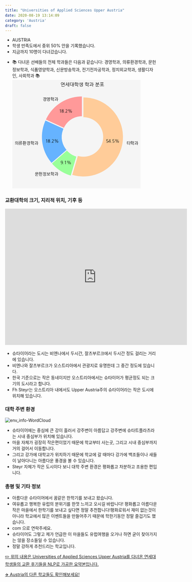 ```yaml
---
title: "Universities of Applied Sciences Upper Austria"
date: 2020-08-19 13:14:09
category: 'Austria'
draft: false
---
```



* AUSTRIA
* 학생 만족도에서 중위 50% 안을 기록했습니다.
* 지금까지 10명이 다녀갔습니다. 
- 📚 다녀온 선배들의 전체 학과들은 다음과 같습니다: 경영학과, 의류환경학과, 문헌정보학과, 식품영양학과, 신문방송학과, 전기전자공학과, 정치외교학과, 생활디자인, 사회학과 📚
![department-info](../plots/AT000008.png)
### 교환대학의 크기, 지리적 위치, 기후 등
<iframe
width="600"
height="450"
frameborder="0" style="border:0"
src="https://www.google.com/maps/embed/v1/place?key=AIzaSyC9e1AME-pVmWC4hBpFdu5S4dKzyepa3HQ&q=Universities+of+Applied+Sciences+Upper+Austria&center=48.1610538,14.0267157&zoom=14" allowfullscreen>
</iframe>

* 슈타이어라는 도시는 비엔나에서 두시간, 잘츠부르크에서 두시간 정도 걸리는 거리에 있습니다.
* 비엔나와 잘츠부르크가 오스트리아에서 관광지로 유명한데 그 중간 정도에 있습니다.
* 한국 기준으로는 작은 동네이지만 오스트리아에서는 슈타이어가 평균정도 되는 크기의 도시라고 합니다.
* Fh Steyr는 오스트리아 내에서도 Upper Austria주의 슈타이어라는 작은 도시에 위치해 있습니다.


### 대학 주변 환경

![env_info-WordCloud](../univ_wordclouds_okt/env_info/AT000008_env_info_okt.png)

* 슈타이어에는 중심에 큰 강이 흘러서 강주변이 아름답고 강주변에 슈타트플라츠라는 시내 중심부가 위치해 있습니다.
* 마을 자체가 굉장히 작은편이었기 때문에 학교부터 사는곳, 그리고 시내 중심부까지 거의 걸어서 이동합니다.
* 그리고 강가에 대학교가 위치하기 때문에 학교에 갈 때마다 강가에 백조들이나 새들이 날아다니는 아름다운 풍경을 볼 수 있습니다.
* Steyr 자체가 작은 도시이다 보니 대학 주변 환경은 평화롭고 차분하고 조용한 편입니다.


### 총평 및 기타 정보 
* 아름다운 슈타이어에서 꿈같은 한학기를 보내고 왔습니다.
* 여유롭고 행복한 유럽의 분위기를 한껏 느끼고 오시길 바랍니다! 평화롭고 아름다운 작은 마을에서 한학기를 보내고 싶다면 정말 추천합니다!평화로워서 재미 없는것이 아니라 학교에서 많은 이벤트들을 만들어주기 때문에 학한기동안 정말 즐겁기도 했습니다.
* com 으로 연락주세요.
* 슈타이어도 그렇고 제가 언급한 이 마을들도 유럽여행을 오거나 하면 굳이 찾아가지는 않을 장소들일 수 있습니다.
* 정말 강하게 추천드리는 학교입니다.


[✏️ 위의 내용은 Universities of Applied Sciences Upper Austria를 다녀온 연세대 학생들의 교환 후기들을 NLP로 가공한 요약본입니다.](http://oia.yonsei.ac.kr/partner/expReport.asp?ucode=AT000008&bgbn=A)

[✈️ Austria의 다른 학교들도 확인해보세요!](https://yonsei-exchange.netlify.app/?category=Austria)
